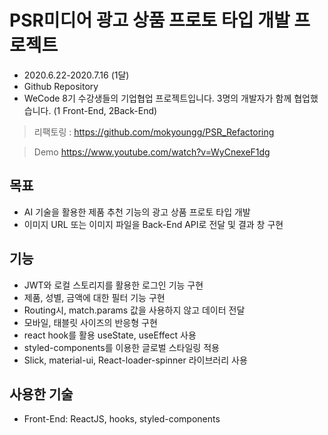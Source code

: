 # PSR미디어 광고 상품 프로토 타입 개발 프로젝트

- 2020.6.22-2020.7.16 (1달)
- Github Repository
- WeCode 8기 수강생들의 기업협업 프로젝트입니다. 3명의 개발자가 함께 협업했습니다. (1 Front-End, 2Back-End)

>리팩토링 : https://github.com/mokyoungg/PSR_Refactoring

>Demo
https://www.youtube.com/watch?v=WyCnexeF1dg


## 목표
- AI 기술을 활용한 제품 추천 기능의 광고 상품 프로토 타입 개발
- 이미지 URL 또는 이미지 파일을 Back-End API로 전달 및 결과 창 구현


## 기능
- JWT와 로컬 스토리지를 활용한 로그인 기능 구현
- 제품, 성별, 금액에 대한 필터 기능 구현
- Routing시, match.params 값을 사용하지 않고 데이터 전달
- 모바일, 태블릿 사이즈의 반응형 구현
- react hook를 활용 useState, useEffect 사용
- styled-components를 이용한 글로벌 스타일링 적용 
- Slick, material-ui, React-loader-spinner 라이브러리 사용

## 사용한 기술
- Front-End: ReactJS, hooks, styled-components
